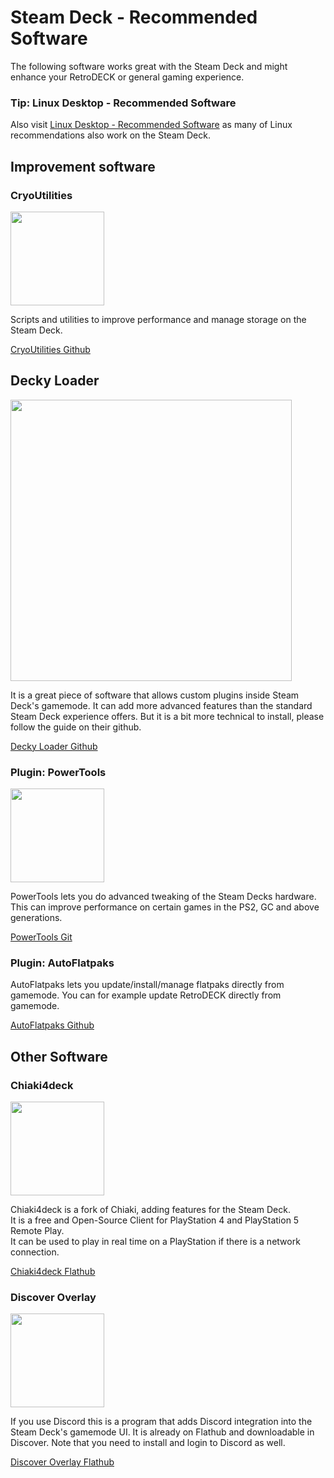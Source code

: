 # Steam Deck - Recommended Software

The following software works great with the Steam Deck and might enhance your RetroDECK or general gaming experience.

### Tip: Linux Desktop - Recommended Software
Also visit [Linux Desktop - Recommended Software](../linux_desktop/linux-software.md) as many of Linux recommendations also work on the Steam Deck.

## Improvement software

### CryoUtilities

<img src="../../../wiki_images/logos/cryoutilities-logo.png" width="150">

Scripts and utilities to improve performance and manage storage on the Steam Deck.

[CryoUtilities Github](https://github.com/CryoByte33/steam-deck-utilities)


## Decky Loader

<img src="../../../wiki_images/logos/decky-loader-logo.png" width="450">

It is a great piece of software that allows custom plugins inside Steam Deck's gamemode. It can add more advanced features than the standard Steam Deck experience offers. But it is a bit more technical to install, please follow the guide on their github.

[Decky Loader Github](https://github.com/SteamDeckHomebrew/decky-loader)


### Plugin: PowerTools

<img src="../../../wiki_images/logos/powertools-logo.png" width="150">

PowerTools lets you do advanced tweaking of the Steam Decks hardware. This can improve performance on certain games in the PS2, GC and above generations.

[PowerTools Git](https://git.ngni.us/NG-SD-Plugins/PowerTools)


### Plugin: AutoFlatpaks

AutoFlatpaks lets you update/install/manage flatpaks directly from gamemode. You can for example update RetroDECK directly from gamemode.

[AutoFlatpaks Github](https://github.com/jurassicplayer/decky-autoflatpaks)


## Other Software

### Chiaki4deck

<img src="../../../wiki_images/logos/chiaki4deck-logo.png" width="150">

Chiaki4deck is a fork of Chiaki, adding features for the Steam Deck. <br>
It is a free and Open-Source Client for PlayStation 4 and PlayStation 5 Remote Play. <br>
It can be used to play in real time on a PlayStation if there is a network connection.

[Chiaki4deck Flathub](https://flathub.org/apps/io.github.streetpea.Chiaki4deck)

### Discover Overlay

<img src="../../../wiki_images/logos/discover-overlay-logo.svg" width="150">

If you use Discord this is a program that adds Discord integration into the Steam Deck's gamemode UI.
It is already on Flathub and downloadable in Discover. Note that you need to install and login to Discord as well.

[Discover Overlay Flathub](https://flathub.org/apps/io.github.trigg.discover_overlay)
